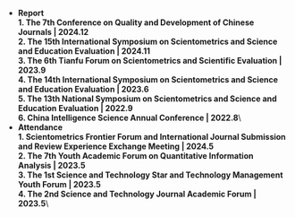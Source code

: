- **Report**\
**1.	The 7th Conference on Quality and Development of Chinese Journals | 2024.12**\
**2.	The 15th International Symposium on Scientometrics and Science and Education Evaluation | 2024.11**\
**3.	The 6th Tianfu Forum on Scientometrics and Scientific Evaluation | 2023.9**\
**4.	The 14th International Symposium on Scientometrics and Science and Education Evaluation | 2023.6**\
**5.	The 13th National Symposium on Scientometrics and Science and Education Evaluation | 2022.9**\
**6.	China Intelligence Science Annual Conference | 2022.8**\
- **Attendance**\
**1.	Scientometrics Frontier Forum and International Journal Submission and Review Experience Exchange Meeting | 2024.5**\
**2.	The 7th Youth Academic Forum on Quantitative Information Analysis | 2023.5**\
**3.	The 1st Science and Technology Star and Technology Management Youth Forum | 2023.5**\
**4.	The 2nd Science and Technology Journal Academic Forum | 2023.5**\
